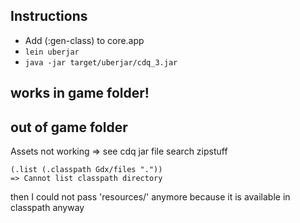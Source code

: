 ## Instructions

* Add (:gen-class) to core.app
* `lein uberjar`
* `java -jar target/uberjar/cdq_3.jar`

## works in game folder!

## out of game folder

Assets not working => see cdq jar file search zipstuff
```
(.list (.classpath Gdx/files "."))
=> Cannot list classpath directory
```

then I could not pass 'resources/' anymore because it is available in classpath anyway
